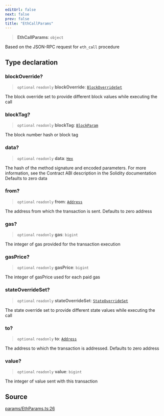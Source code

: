 ```yaml
---
editUrl: false
next: false
prev: false
title: "EthCallParams"
---
```


> **EthCallParams**: `object`

Based on the JSON-RPC request for `eth_call` procedure

## Type declaration

### blockOverride?

> `optional` `readonly` **blockOverride**: [`BlockOverrideSet`](/reference/tevm/actions-types/type-aliases/blockoverrideset/)

The block override set to provide different block values while executing the call

### blockTag?

> `optional` `readonly` **blockTag**: [`BlockParam`](/reference/tevm/actions-types/type-aliases/blockparam/)

The block number hash or block tag

### data?

> `optional` `readonly` **data**: [`Hex`](/reference/tevm/actions-types/type-aliases/hex/)

The hash of the method signature and encoded parameters. For more information, see the Contract ABI description in the Solidity documentation
Defaults to zero data

### from?

> `optional` `readonly` **from**: [`Address`](/reference/tevm/actions-types/type-aliases/address/)

The address from which the transaction is sent. Defaults to zero address

### gas?

> `optional` `readonly` **gas**: `bigint`

The integer of gas provided for the transaction execution

### gasPrice?

> `optional` `readonly` **gasPrice**: `bigint`

The integer of gasPrice used for each paid gas

### stateOverrideSet?

> `optional` `readonly` **stateOverrideSet**: [`StateOverrideSet`](/reference/tevm/actions-types/type-aliases/stateoverrideset/)

The state override set to provide different state values while executing the call

### to?

> `optional` `readonly` **to**: [`Address`](/reference/tevm/actions-types/type-aliases/address/)

The address to which the transaction is addressed. Defaults to zero address

### value?

> `optional` `readonly` **value**: `bigint`

The integer of value sent with this transaction

## Source

[params/EthParams.ts:26](https://github.com/evmts/tevm-monorepo/blob/main/packages/actions-types/src/params/EthParams.ts#L26)
